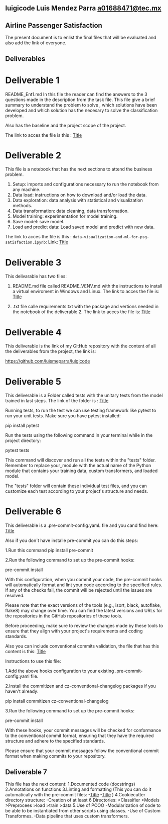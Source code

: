 ## luigicode Luis Mendez Parra  a01688471@tec.mx

## Airline Passenger Satisfaction

The present document is to enlist the final files that will be evaluated
and also add the link of everyone. 

## Deliverables


# Deliverable 1
README_Ent1.md In this file the reader can find the answers to the 3 questions made in the description from the task file. This file give a brief summary to understand the problem to solve , which solutions have been developed and which solution has the necesary to solve the classification problem.

Also has the baseline and the project scope of the project.

The link to acces the file is this :  [Title](README_Ent1.md)

# Deliverable 2

This file is a notebook that has the next sections to attend the business problem.

1. Setup: imports and configurations necessary to run the notebook from any machine.
2. Data load: instructions on how to download and/or load the data.
3. Data exploration: data analysis with statistical and visualization methods.
4. Data transformation: data cleaning, data transformation.
5. Model training: experimentation for model training.
6. Save model: save model.
7. Load and predict data: Load saved model and predict with new data.

The link to acces the file is this : `data-visualization-and-ml-for-psg-satisfaction.ipynb`:  Link: [Title](Notebooks/data-visualization-and-ml-for-psg-satisfaction.ipynb)


# Deliverable 3

This delivarable has two files:
 1. README.md file called README_VENV.md with the instructions to install a virtual enviroment in Windows and Linux. The link to acces the file is:  [Title](Deliverable_3/README_VENV.md)

 2. .txt file calle requirements.txt with the 
 package and vertions needed in the notebook of the deliverable 2. The link to acces the file is:  [Title](Deliverable_3/requirements.txt)



# Deliverable 4

This deliverable is the link of my GitHub repository with the content of all the deliverables from the project, the link is:

https://github.com/luismeparra/luigicode

# Deliverable 5

This deliverable is a Folder called tests with the unitary tests from the model trained in last steps. The link of the folder is :
[Title](tests)

Running tests, to run the test we can use testing framework like pytest to run your unit tests. Make sure you have pytest installed:

pip install pytest

Run the tests using the following command in your terminal while in the project directory:

pytest tests

This command will discover and run all the tests within the "tests" folder. Remember to replace your_module with the actual name of the Python module that contains your training data, custom transformers, and loaded model.

The  "tests" folder will contain these individual test files, and you can customize each test according to your project's structure and needs.

# Deliverable 6 

This deliverable is a .pre-commit-config.yamL file and you cand find here: 
[Title](.pre-commit-config.yaml)

Also if you don´t have installe pre-commit you can do this steps:

1.Run this command 
pip install pre-commit

2.Run the following command to set up the pre-commit hooks:

pre-commit install

With this configuration, when you commit your code, the pre-commit hooks will automatically format and lint your code according to the specified rules. If any of the checks fail, the commit will be rejected until the issues are resolved.

Please note that the exact versions of the tools (e.g., isort, black, autoflake, flake8) may change over time. You can find the latest versions and URLs for the repositories in the GitHub repositories of these tools.

Before proceeding, make sure to review the changes made by these tools to ensure that they align with your project's requirements and coding standards.

Also you can include conventional commits validation, the file that has this content is this: [Title](.pre-commit-config_conv_commits.yaml)

Instructions to use this file:

1.Add the above hooks configuration to your existing .pre-commit-config.yaml file.

2.Install the commitizen and cz-conventional-changelog packages if you haven't already:

pip install commitizen cz-conventional-changelog

3.Run the following command to set up the pre-commit hooks:

pre-commit install

With these hooks, your commit messages will be checked for conformance to the conventional commit format, ensuring that they have the required structure and adhere to the specified standards.

Please ensure that your commit messages follow the conventional commit format when making commits to your repository.

## Deliverable 7

This file has the next content:
1.Documented code (docstrings)
2.Annotations on functions 
3.Linting and formatting (This you can do it automatically with the pre-commit files:
-[Title](.pre-commit-config.yaml)
-[Title](.pre-commit-config_conv_commits.yaml)
)
4.Cookiecutter directory structure:
    -Creation of at least 6 Directories:
        >Classifier 
        >Models
        >Preprocees
        >load
        >train
        >data
5.Use of POOO
    -Modularization of code to be able to be instantiated from other scripts using classes.
    -Use of Custom Transformes.
    -Data pipeline that uses custom transformers.